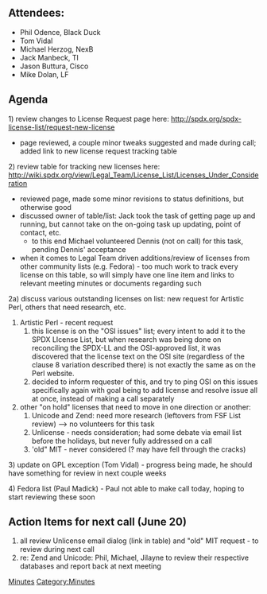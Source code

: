 ## Attendees:

  - Phil Odence, Black Duck
  - Tom Vidal
  - Michael Herzog, NexB
  - Jack Manbeck, TI
  - Jason Buttura, Cisco
  - Mike Dolan, LF

## Agenda

1\) review changes to License Request page here:
<http://spdx.org/spdx-license-list/request-new-license>

  - page reviewed, a couple minor tweaks suggested and made during call;
    added link to new license request tracking table

2\) review table for tracking new licenses here:
<http://wiki.spdx.org/view/Legal_Team/License_List/Licenses_Under_Consideration>

  - reviewed page, made some minor revisions to status definitions, but
    otherwise good
  - discussed owner of table/list: Jack took the task of getting page up
    and running, but cannot take on the on-going task up updating, point
    of contact, etc.
      - to this end Michael volunteered Dennis (not on call) for this
        task, pending Dennis' acceptance
  - when it comes to Legal Team driven additions/review of licenses from
    other community lists (e.g. Fedora) - too much work to track every
    license on this table, so will simply have one line item and links
    to relevant meeting minutes or documents regarding such

2a) discuss various outstanding licenses on list: new request for
Artistic Perl, others that need research, etc.

1.  Artistic Perl - recent request
    1.  this license is on the "OSI issues" list; every intent to add it
        to the SPDX LIcense List, but when research was being done on
        reconciling the SPDX-LL and the OSI-approved list, it was
        discovered that the license text on the OSI site (regardless of
        the clause 8 variation described there) is not exactly the same
        as on the Perl website.
    2.  decided to inform requester of this, and try to ping OSI on this
        issues specifically again with goal being to add license and
        resolve issue all at once, instead of making a call separately
2.  other "on hold" licenses that need to move in one direction or
    another:
    1.  Unicode and Zend: need more research (leftovers from FSF List
        review) --\> no volunteers for this task
    2.  Unlicense - needs consideration; had some debate via email list
        before the holidays, but never fully addressed on a call
    3.  'old" MIT - never considered (? may have fell through the
        cracks)

3\) update on GPL exception (Tom Vidal) - progress being made, he should
have something for review in next couple weeks

4\) Fedora list (Paul Madick) - Paul not able to make call today, hoping
to start reviewing these soon

## Action Items for next call (June 20)

1.  all review Unlicense email dialog (link in table) and "old" MIT
    request - to review during next call
2.  re: Zend and Unicode: Phil, Michael, Jilayne to review their
    respective databases and report back at next meeting

[Minutes](Category:Legal "wikilink")
[Category:Minutes](Category:Minutes "wikilink")
